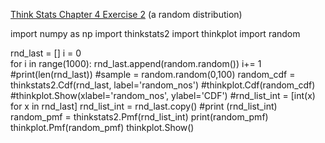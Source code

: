 [Think Stats Chapter 4 Exercise 2](http://greenteapress.com/thinkstats2/html/thinkstats2005.html#toc41) (a random distribution)

import numpy as np 
import thinkstats2
import thinkplot
import random

rnd_last = [] 
i = 0  
for i in range(1000): 
  rnd_last.append(random.random())
  i+= 1    
#print(len(rnd_last))
#sample = random.random(0,100)
random_cdf = thinkstats2.Cdf(rnd_last, label='random_nos')
#thinkplot.Cdf(random_cdf)
#thinkplot.Show(xlabel='random_nos', ylabel='CDF')
#rnd_list_int = [int(x) for x in rnd_last]
rnd_list_int = rnd_last.copy()
#print (rnd_list_int)
random_pmf = thinkstats2.Pmf(rnd_list_int)
print(random_pmf)
thinkplot.Pmf(random_pmf)
thinkplot.Show()